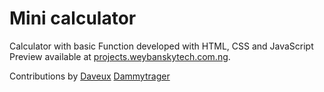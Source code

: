 # Mini calculator
Calculator with basic Function developed with HTML, CSS and JavaScript<br/>
Preview available at [projects.weybanskytech.com.ng](https://projects.weybanskytech.com.ng/calculator). 

Contributions by [Daveux](https://github.com/Daveux) [Dammytrager](https://github.com/Dammytrager)
